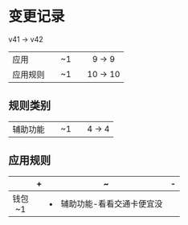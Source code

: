 # 变更记录

v41 -> v42

||||||
|-|:-:|:-:|:-:|:-:|
|应用||~1||9 -> 9|
|应用规则||~1||10 -> 10|

## 规则类别

||||||
|-|:-:|:-:|:-:|:-:|
|辅助功能||~1||4 -> 4|

## 应用规则

||+|~|-|
|:-:|-|-|-|
|钱包<br>~1||<li>辅助功能-看看交通卡便宜没||
